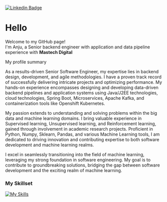 [![Linkedin Badge](https://img.shields.io/badge/-LinkedIn-0e76a8?style=flat-square&logo=Linkedin&logoColor=white)](https://linkedin.com/in/anju-mohan)

<h1>Hello</h1>

<p>Welcome to my GitHub page! </br> I'm Anju, a Senior backend engineer with application and data pipeline experience with <b>Mastech Digital</b></p>

<p> My profile summary </p>
As a results-driven Senior Software Engineer, my expertise lies in backend design, development, and agile methodologies. I have a proven track record of successfully delivering intricate projects and optimizing performance. My hands-on experience encompasses designing and developing data-driven backend pipelines and application systems using Java/J2EE technologies, cloud technologies, Spring Boot, Microservices, Apache Kafka, and containerization tools like Openshift Kubernetes.

My passion extends to understanding and solving problems within the big data and machine learning domains. I bring valuable experience in Supervised learning, Unsupervised learning, and Reinforcement learning, gained through involvement in academic research projects. Proficient in Python, Numpy, Sklearn, Pandas, and various Machine Learning tools, I am dedicated to driving innovation and contributing expertise to both software development and machine learning realms.

I excel in seamlessly transitioning into the field of machine learning, leveraging my strong foundation in software engineering. My goal is to contribute to groundbreaking solutions, bridging the gap between software development and the exciting realm of machine learning.

<h3><b>My Skillset </b></h3>

[![My Skills](https://skillicons.dev/icons?i=aws,java,nodejs,py,go,kafka,mongodb,maven,postgres,postman,docker,eclipse,visualstudio,git,jenkins,kubernetes,openshift,sklearn&perline=20)](https://skillicons.dev)



